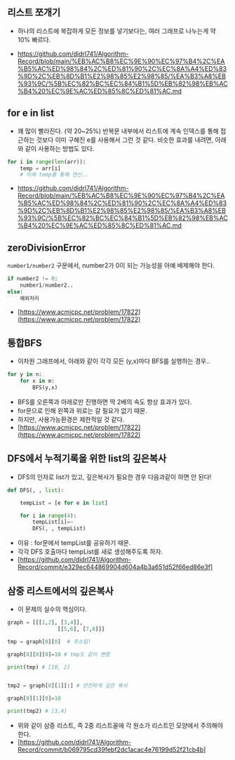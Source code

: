 
## 리스트 쪼개기

- 하나의 리스트에 복잡하게 모든 정보를 넣기보다는, 여러 그래프로 나누는게 약 10% 빠르다.

- https://github.com/didrl741/Algorithm-Record/blob/main/%EB%AC%B8%EC%9E%90%EC%97%B4%2C%EA%B5%AC%ED%98%84%2C%ED%81%90%2C%EC%8A%A4%ED%83%9D%2C%EB%8D%B1%E2%98%85%E2%98%85/%EA%B3%A8%EB%93%9C/%5B%EC%82%BC%EC%84%B1%5D%EB%82%98%EB%AC%B4%20%EC%9E%AC%ED%85%8C%ED%81%AC.md
## for e in list

- 꽤 많이 빨라진다. (약 20~25%) 반복문 내부에서 리스트에 계속 인덱스를 통해 접근하는 것보다 이미 구해진 e를 사용해서 그런 것 같다. 비슷한 효과를 내려면, 아래와 같이 사용하는 방법도 있다.

```python
for i in range(len(arr)):
    temp = arr[i]
    # 이제 temp를 통해 연산..
```

- https://github.com/didrl741/Algorithm-Record/blob/main/%EB%AC%B8%EC%9E%90%EC%97%B4%2C%EA%B5%AC%ED%98%84%2C%ED%81%90%2C%EC%8A%A4%ED%83%9D%2C%EB%8D%B1%E2%98%85%E2%98%85/%EA%B3%A8%EB%93%9C/%5B%EC%82%BC%EC%84%B1%5D%EB%82%98%EB%AC%B4%20%EC%9E%AC%ED%85%8C%ED%81%AC.md

## zeroDivisionError
`number1/number2` 구문에서, number2가 0이 되는 가능성을 아예 배제해야 한다.
```python
if number2 != 0:
    number1/number2..
else:
    예외처리
```
- [https://www.acmicpc.net/problem/17822](https://www.acmicpc.net/problem/17822)

## 통합BFS
- 이차원 그래프에서, 아래와 같이 각각 모든 (y,x)마다 BFS를 실행하는 경우..
```python
for y in n:
    for x in m:
        BFS(y,x)
```
- BFS를 오른쪽과 아래로만 진행하면 딱 2배의 속도 향상 효과가 있다.
- for문으로 인해 왼쪽과 위로는 갈 필요가 없기 때문.
- 하지만, 사용가능환경은 제한적일 것 같다.
- [https://www.acmicpc.net/problem/17822](https://www.acmicpc.net/problem/17822)

##  DFS에서 누적기록을 위한 list의 깊은복사
- DFS의 인자로 list가 있고, 깊은복사가 필요한 경우 다음과같이 하면 안 된다!
```python
def DFS(, , list):

    tempList = [e for e in list]

    for i in range(4):
        tempList[i]=~
        DFS(, , tempList)
```
- 이유 : for문에서 tempList를 공유하기 때문.
- 각각 DFS 호출마다 tempList를 새로 생성해주도록 하자.
- [https://github.com/didrl741/Algorithm-Record/commit/e329ec644869904d604a4b3a651d52f66ed86e3f]

## 삼중 리스트에서의 깊은복사
- 이 문제의 실수의 핵심이다.
```python
graph = [[[1,2], [3,4]],
                [[5,6], [7,8]]]

tmp = graph[0][0]  # 주소임!

graph[0][0][0]=10 # tmp도 같이 변함

print(tmp) # [10, 2]


tmp2 = graph[0][1][:] # 안전하게 깊은 복사

graph[0][1][0]=10

print(tmp2) # [3,4]
```
- 위와 같이 삼중 리스트, 즉 2중 리스트꼴에 각 원소가 리스트인 모양에서 주의해야 한다.
- [https://github.com/didrl741/Algorithm-Record/commit/b069795cd39febf2dc1acac4e76199d52f21cb4b]
